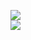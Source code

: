 [![](https://img.shields.io/badge/Made%20With-Github%20Spray-lightgrey.svg?style=for-the-badge&logo=github)](https://github.com/Annihil/github-spray#5072)  
[![](https://i.imgur.com/2DrTn0Z.gif)](https://github.com/Annihil/github-spray)